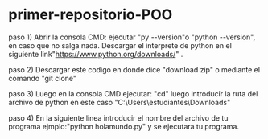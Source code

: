 # primer-repositorio-POO
paso 1) Abrir la consola CMD: ejecutar "py --version"o "python --version", en caso que no salga nada. Descargar el interprete de python en el siguiente link"https://www.python.org/downloads/" .

paso 2) Descargar este codigo en donde dice "download zip" o mediante el comando "git clone"

paso 3) Luego en la consola CMD ejecutar: "cd" luego introducir la ruta del archivo de python en este caso "C:\Users\estudiantes\Downloads"

paso 4) En la siguiente linea introducir el nombre del archivo de tu programa ejmplo:"python holamundo.py" y se ejecutara tu programa.
